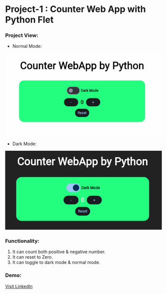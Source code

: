 # Project-1 : Counter Web App with Python Flet

### Project View: 
- Normal Mode:
  
![](https://github.com/aimG313/Frontend-Projects-with-Python-Flet/blob/main/project_1%20Counter%20App/images/normal_mode.png?raw=true)

- Dark Mode:
  
![](https://github.com/aimG313/Frontend-Projects-with-Python-Flet/blob/main/project_1%20Counter%20App/images/dark_mode.png?raw=true)


### Functionality: 
1. It can count both positive & negative number.
2. It can reset to Zero.
3. It can toggle to dark mode & normal mode.


### Demo:
[Visit LinkedIn](https://www.linkedin.com/posts/ashraful-islam-mahi_python-fullstack-frontend-activity-7345691066169217026-4oWm?utm_source=share&utm_medium=member_desktop&rcm=ACoAAERwriAByocKi2EzeS0JwnKiNz6Jnd70_ck)
